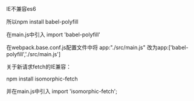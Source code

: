 IE不兼容es6

所以npm install babel-polyfill

在main.js中引入 import 'babel-polyfill'

在webpack.base.conf.js配置文件中将 app:"./src/main.js" 改为app:\['babel-polyfill','./src/main.js'\]



关于新请求fetch的IE兼容：

npm install isomorphic-fetch

并在main.js中引入 import 'isomorphic-fetch';



